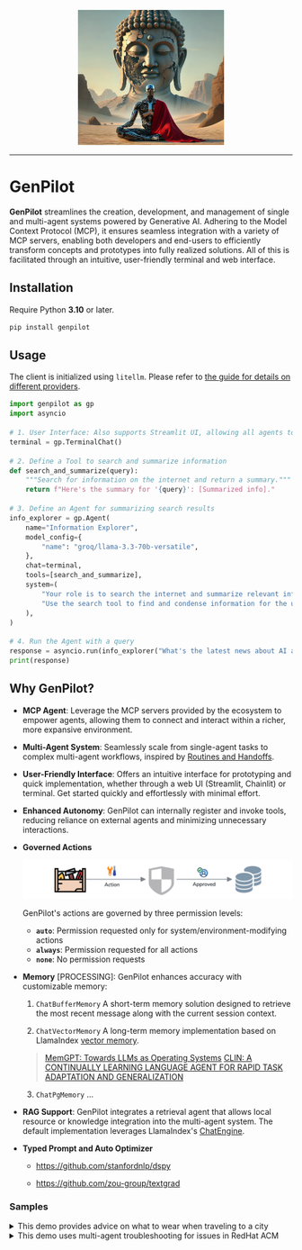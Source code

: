 <p align="center">
  <img src="./asset/zen-agent.png" width="260", height="240" />
</p>

---

# GenPilot

**GenPilot** streamlines the creation, development, and management of single and multi-agent systems powered by Generative AI. Adhering to the Model Context Protocol (MCP), it ensures seamless integration with a variety of MCP servers, enabling both developers and end-users to efficiently transform concepts and prototypes into fully realized solutions. All of this is facilitated through an intuitive, user-friendly terminal and web interface.

## Installation

Require Python **3.10** or later.

```bash
pip install genpilot
```

## Usage

The client is initialized using `litellm`. Please refer to [the guide for details on different providers](https://docs.litellm.ai/docs/providers).

```python
import genpilot as gp
import asyncio

# 1. User Interface: Also supports Streamlit UI, allowing all agents to share the same chat interface.
terminal = gp.TerminalChat()

# 2. Define a Tool to search and summarize information
def search_and_summarize(query):
    """Search for information on the internet and return a summary."""
    return f"Here's the summary for '{query}': [Summarized info]."

# 3. Define an Agent for summarizing search results
info_explorer = gp.Agent(
    name="Information Explorer",
    model_config={
        "name": "groq/llama-3.3-70b-versatile",
    },
    chat=terminal,
    tools=[search_and_summarize],
    system=(
        "Your role is to search the internet and summarize relevant information for a given query. "
        "Use the search tool to find and condense information for the user, ensuring clarity and relevance."
    ),
)

# 4. Run the Agent with a query
response = asyncio.run(info_explorer("What's the latest news about AI advancements?"))
print(response)
```

## Why GenPilot?

- **MCP Agent**: Leverage the MCP servers provided by the ecosystem to empower agents, allowing them to connect and interact within a richer, more expansive environment.

- **Multi-Agent System**: Seamlessly scale from single-agent tasks to complex multi-agent workflows, inspired by [Routines and Handoffs](https://cookbook.openai.com/examples/orchestrating_agents#executing-routines).

- **User-Friendly Interface**: Offers an intuitive interface for prototyping and quick implementation, whether through a web UI (Streamlit, Chainlit) or terminal. Get started quickly and effortlessly with minimal effort.

- **Enhanced Autonomy**: GenPilot can internally register and invoke tools, reducing reliance on external agents and minimizing unnecessary interactions.

- **Governed Actions**

  ![governed action](./asset/action.png)

  GenPilot's actions are governed by three permission levels:

  - **`auto`**: Permission requested only for system/environment-modifying actions
  - **`always`**: Permission requested for all actions  
  - **`none`**: No permission requests

- **Memory** [PROCESSING]: GenPilot enhances accuracy with customizable memory:

  1. `ChatBufferMemory` A short-term memory solution designed to retrieve the most recent message along with the current session context.

  2. `ChatVectorMemory` A long-term memory implementation based on LlamaIndex [vector memory](https://docs.llamaindex.ai/en/stable/examples/agent/memory/vector_memory/).

  > [MemGPT: Towards LLMs as Operating Systems](https://arxiv.org/pdf/2310.08560)
  > [CLIN: A CONTINUALLY LEARNING LANGUAGE AGENT FOR RAPID TASK ADAPTATION AND GENERALIZATION](https://arxiv.org/pdf/2310.10134)

  3. `ChatPgMemory` ...

- **RAG Support**: GenPilot integrates a retrieval agent that allows local resource or knowledge integration into the multi-agent system. The default implementation leverages LlamaIndex's [ChatEngine](https://docs.llamaindex.ai/en/stable/examples/chat_engine/chat_engine_best/).

- **Typed Prompt and Auto Optimizer**

  - https://github.com/stanfordnlp/dspy

  - https://github.com/zou-group/textgrad

### Samples

<details>
<summary>This demo provides advice on what to wear when traveling to a city</summary>

[![Watch the demo](https://asciinema.org/a/686709.svg)](https://asciinema.org/a/686709)

</details>

<details>

<summary>This demo uses multi-agent troubleshooting for issues in RedHat ACM</summary>

#### Cluster Unknown

[![Watch the demo](https://asciinema.org/a/687993.svg)](https://asciinema.org/a/687993)

#### Addons Aren't Created

[![Watch the demo](https://asciinema.org/a/689439.svg)](https://asciinema.org/a/689439)

</details>